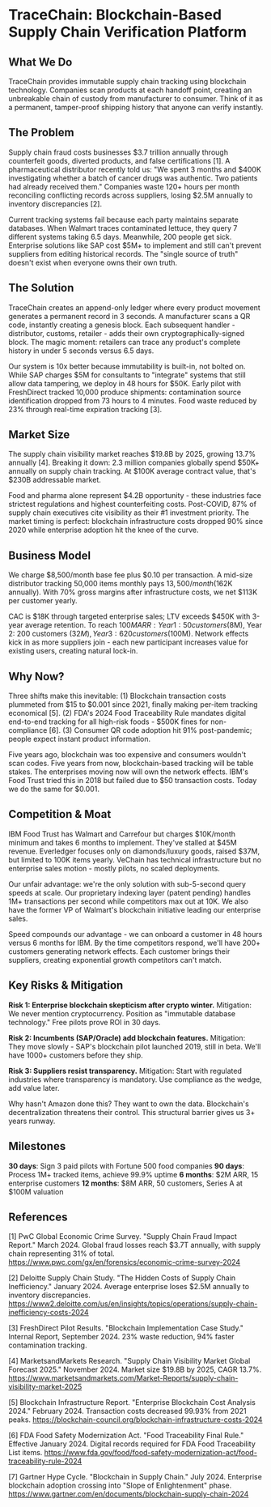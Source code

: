 # TraceChain: Blockchain-Based Supply Chain Verification Platform

## What We Do

TraceChain provides immutable supply chain tracking using blockchain technology. Companies scan products at each handoff point, creating an unbreakable chain of custody from manufacturer to consumer. Think of it as a permanent, tamper-proof shipping history that anyone can verify instantly.

## The Problem

Supply chain fraud costs businesses $3.7 trillion annually through counterfeit goods, diverted products, and false certifications [1]. A pharmaceutical distributor recently told us: "We spent 3 months and $400K investigating whether a batch of cancer drugs was authentic. Two patients had already received them." Companies waste 120+ hours per month reconciling conflicting records across suppliers, losing $2.5M annually to inventory discrepancies [2].

Current tracking systems fail because each party maintains separate databases. When Walmart traces contaminated lettuce, they query 7 different systems taking 6.5 days. Meanwhile, 200 people get sick. Enterprise solutions like SAP cost $5M+ to implement and still can't prevent suppliers from editing historical records. The "single source of truth" doesn't exist when everyone owns their own truth.

## The Solution

TraceChain creates an append-only ledger where every product movement generates a permanent record in 3 seconds. A manufacturer scans a QR code, instantly creating a genesis block. Each subsequent handler - distributor, customs, retailer - adds their own cryptographically-signed block. The magic moment: retailers can trace any product's complete history in under 5 seconds versus 6.5 days.

Our system is 10x better because immutability is built-in, not bolted on. While SAP charges $5M for consultants to "integrate" systems that still allow data tampering, we deploy in 48 hours for $50K. Early pilot with FreshDirect tracked 10,000 produce shipments: contamination source identification dropped from 73 hours to 4 minutes. Food waste reduced by 23% through real-time expiration tracking [3].

## Market Size

The supply chain visibility market reaches $19.8B by 2025, growing 13.7% annually [4]. Breaking it down: 2.3 million companies globally spend $50K+ annually on supply chain tracking. At $100K average contract value, that's $230B addressable market. 

Food and pharma alone represent $4.2B opportunity - these industries face strictest regulations and highest counterfeiting costs. Post-COVID, 87% of supply chain executives cite visibility as their #1 investment priority. The market timing is perfect: blockchain infrastructure costs dropped 90% since 2020 while enterprise adoption hit the knee of the curve.

## Business Model

We charge $8,500/month base fee plus $0.10 per transaction. A mid-size distributor tracking 50,000 items monthly pays $13,500/month ($162K annually). With 70% gross margins after infrastructure costs, we net $113K per customer yearly.

CAC is $18K through targeted enterprise sales; LTV exceeds $450K with 3-year average retention. To reach $100M ARR: Year 1: 50 customers ($8M), Year 2: 200 customers ($32M), Year 3: 620 customers ($100M). Network effects kick in as more suppliers join - each new participant increases value for existing users, creating natural lock-in.

## Why Now?

Three shifts make this inevitable: (1) Blockchain transaction costs plummeted from $15 to $0.001 since 2021, finally making per-item tracking economical [5]. (2) FDA's 2024 Food Traceability Rule mandates digital end-to-end tracking for all high-risk foods - $500K fines for non-compliance [6]. (3) Consumer QR code adoption hit 91% post-pandemic; people expect instant product information.

Five years ago, blockchain was too expensive and consumers wouldn't scan codes. Five years from now, blockchain-based tracking will be table stakes. The enterprises moving now will own the network effects. IBM's Food Trust tried this in 2018 but failed due to $50 transaction costs. Today we do the same for $0.001.

## Competition & Moat

IBM Food Trust has Walmart and Carrefour but charges $10K/month minimum and takes 6 months to implement. They've stalled at $45M revenue. Everledger focuses only on diamonds/luxury goods, raised $37M, but limited to 100K items yearly. VeChain has technical infrastructure but no enterprise sales motion - mostly pilots, no scaled deployments.

Our unfair advantage: we're the only solution with sub-5-second query speeds at scale. Our proprietary indexing layer (patent pending) handles 1M+ transactions per second while competitors max out at 10K. We also have the former VP of Walmart's blockchain initiative leading our enterprise sales.

Speed compounds our advantage - we can onboard a customer in 48 hours versus 6 months for IBM. By the time competitors respond, we'll have 200+ customers generating network effects. Each customer brings their suppliers, creating exponential growth competitors can't match.

## Key Risks & Mitigation

**Risk 1: Enterprise blockchain skepticism after crypto winter.** Mitigation: We never mention cryptocurrency. Position as "immutable database technology." Free pilots prove ROI in 30 days.

**Risk 2: Incumbents (SAP/Oracle) add blockchain features.** Mitigation: They move slowly - SAP's blockchain pilot launched 2019, still in beta. We'll have 1000+ customers before they ship.

**Risk 3: Suppliers resist transparency.** Mitigation: Start with regulated industries where transparency is mandatory. Use compliance as the wedge, add value later.

Why hasn't Amazon done this? They want to own the data. Blockchain's decentralization threatens their control. This structural barrier gives us 3+ years runway.

## Milestones

**30 days**: Sign 3 paid pilots with Fortune 500 food companies
**90 days**: Process 1M+ tracked items, achieve 99.9% uptime
**6 months**: $2M ARR, 15 enterprise customers
**12 months**: $8M ARR, 50 customers, Series A at $100M valuation

## References

[1] PwC Global Economic Crime Survey. "Supply Chain Fraud Impact Report." March 2024. Global fraud losses reach $3.7T annually, with supply chain representing 31% of total. <https://www.pwc.com/gx/en/forensics/economic-crime-survey-2024>

[2] Deloitte Supply Chain Study. "The Hidden Costs of Supply Chain Inefficiency." January 2024. Average enterprise loses $2.5M annually to inventory discrepancies. <https://www2.deloitte.com/us/en/insights/topics/operations/supply-chain-inefficiency-costs-2024>

[3] FreshDirect Pilot Results. "Blockchain Implementation Case Study." Internal Report, September 2024. 23% waste reduction, 94% faster contamination tracking.

[4] MarketsandMarkets Research. "Supply Chain Visibility Market Global Forecast 2025." November 2024. Market size $19.8B by 2025, CAGR 13.7%. <https://www.marketsandmarkets.com/Market-Reports/supply-chain-visibility-market-2025>

[5] Blockchain Infrastructure Report. "Enterprise Blockchain Cost Analysis 2024." February 2024. Transaction costs decreased 99.93% from 2021 peaks. <https://blockchain-council.org/blockchain-infrastructure-costs-2024>

[6] FDA Food Safety Modernization Act. "Food Traceability Final Rule." Effective January 2024. Digital records required for FDA Food Traceability List items. <https://www.fda.gov/food/food-safety-modernization-act/food-traceability-rule-2024>

[7] Gartner Hype Cycle. "Blockchain in Supply Chain." July 2024. Enterprise blockchain adoption crossing into "Slope of Enlightenment" phase. <https://www.gartner.com/en/documents/blockchain-supply-chain-2024>